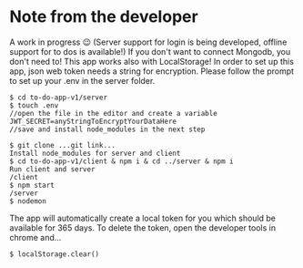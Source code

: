 # Note from the developer
A work in progress 😉 (Server support for login is being developed, offline support for to dos is available!)
If you don't want to connect Mongodb, you don't need to! This app works also with LocalStorage!
In order to set up this app, json web token needs a string for encryption.
Please follow the prompt to set up your .env in the server folder.

    $ cd to-do-app-v1/server
    $ touch .env 
    //open the file in the editor and create a variable
    JWT_SECRET=anyStringToEncryptYourDataHere
    //save and install node_modules in the next step

    $ git clone ...git link...
    Install node_modules for server and client
    $ cd to-do-app-v1/client & npm i & cd ../server & npm i
    Run client and server
    /client
    $ npm start
    /server
    $ nodemon
    
The app will automatically create a local token for you which should be available for 365 days.
To delete the token, open the developer tools in chrome and...

    $ localStorage.clear()


